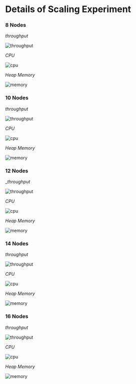 # Details of Scaling Experiment

### 8 Nodes

_throughput_

![throughput](images/8/throughput.png)

_CPU_

![cpu](images/8/cpu.png)

_Heap Memory_

![memory](images/8/memory.png)

### 10 Nodes

_throughput_

![throughput](images/10/throughput.png)

_CPU_

![cpu](images/10/cpu.png)

_Heap Memory_

![memory](images/10/memory.png)

### 12 Nodes

__throughput_

![throughput](images/12/throughput.png)

_CPU_

![cpu](images/12/cpu.png)

_Heap Memory_

![memory](images/12/memory.png)

### 

### 14 Nodes

_throughput_

![throughput](images/14/throughput.png)

_CPU_

![cpu](images/14/cpu.png)

_Heap Memory_

![memory](images/14/memory.png)

### 16 Nodes

_throughput_

![throughput](images/16/throughput.png)

_CPU_

![cpu](images/16/cpu.png)

_Heap Memory_

![memory](images/16/memory.png)



### 
